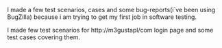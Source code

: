
I made a few test scenarios, cases and some bug-reports(i`ve been using BugZilla) because i am trying to get my first job in software testing.

I made few test scenarios for http://m3gustapl/com login page and some test cases covering them.
